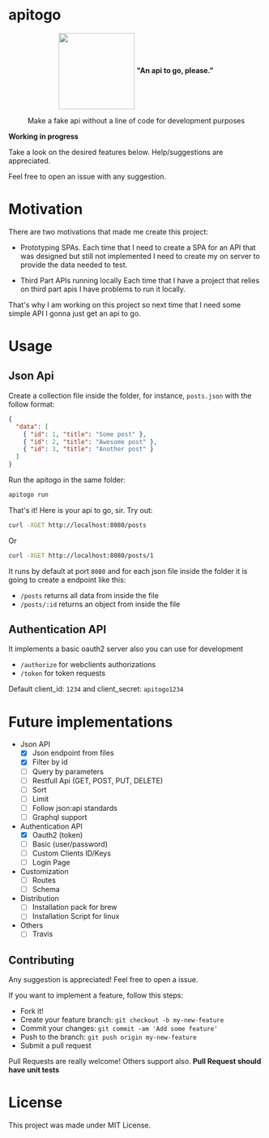 # apitogo
<p align="center" >
<img src="https://cdn.rawgit.com/cristianoliveira/apitogo/9112716a/apitogo.svg?q=1" width="150" align="center" />
<strong>"An api to go, please."</strong>
</p>
<p align="center">Make a fake api without a line of code for development purposes</p>


**Working in progress**

Take a look on the desired features below.  Help/suggestions are appreciated.

Feel free to open an issue with any suggestion.

# Motivation

There are two motivations that made me create this project:

  - Prototyping SPAs.
    Each time that I need to create a SPA for an API that was designed but still not implemented I need to create my on server to provide the data needed to test.

  - Third Part APIs running locally
    Each time that I have a project that relies on third part apis I have problems to run it locally.

That's why I am working on this project so next time that I need some simple API I gonna just get an api to go.

# Usage

## Json Api
Create a collection file inside the folder, for instance, `posts.json` with the follow format:
```json
{
  "data": [
    { "id": 1, "title": "Some post" },
    { "id": 2, "title": "Awesome post" },
    { "id": 3, "title": "Another post" }
  ]
}
```

Run the apitogo in the same folder:

```bash
apitogo run
```

That's it! Here is your api to go, sir. Try out:

```bash
curl -XGET http://localhost:8080/posts
```

Or

```bash
curl -XGET http://localhost:8080/posts/1
```


It runs by default at port `8080` and for each json file inside the folder
it is going to create a endpoint like this:

   - `/posts` returns all data from inside the file
   - `/posts/:id` returns an object from inside the file


## Authentication API

It implements a basic oauth2 server also you can use for development

   - `/authorize` for webclients authorizations
   - `/token` for token requests

Default client_id: `1234` and client_secret: `apitogo1234`

##

# Future implementations

 - Json API
    - [x] Json endpoint from files
    - [x] Filter by id
    - [ ] Query by parameters
    - [ ] Restfull Api (GET, POST, PUT, DELETE)
    - [ ] Sort
    - [ ] Limit
    - [ ] Follow json:api standards
    - [ ] Graphql support

 - Authentication API
    - [x] Oauth2 (token)
    - [ ] Basic (user/password)
    - [ ] Custom Clients ID/Keys
    - [ ] Login Page

 - Customization
    - [ ] Routes
    - [ ] Schema

 - Distribution
    - [ ] Installation pack for brew
    - [ ] Installation Script for linux

 - Others
    - [ ] Travis

## Contributing

Any suggestion is appreciated! Feel free to open a issue.

If you want to implement a feature, follow this steps:

 - Fork it!
 - Create your feature branch: `git checkout -b my-new-feature`
 - Commit your changes: `git commit -am 'Add some feature'`
 - Push to the branch: `git push origin my-new-feature`
 - Submit a pull request

Pull Requests are really welcome! Others support also.
**Pull Request should have unit tests**

# License

This project was made under MIT License.
